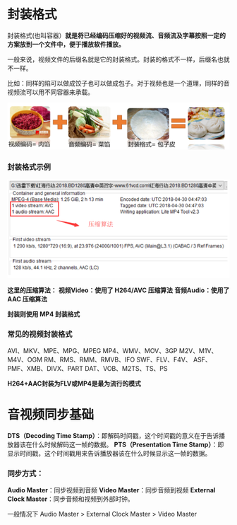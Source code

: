 # 封装格式

​		封装格式(也叫容器）**就是将已经编码压缩好的视频流、音频流及字幕按照一定的方案放到一个文件中，便于播放软件播放。**

​		一般来说，视频文件的后缀名就是它的封装格式。封装的格式不一样，后缀名也就不一样。

​		比如：同样的陷可以做成饺子也可以做成包子。对于视频也是一个道理，同样的音视频流可以用不同容器来承载。

![03封装格式](markdownimage/03封装格式.png)



### 封装格式示例

![03封装格式示例](markdownimage/03封装格式示例.png)

**这里的压缩算法：**
	**视频Video：使用了 H264/AVC 压缩算法**
	**音频Audio：使用了 AAC 压缩算法**

**封装则使用 MP4 封装格式**



### 常见的视频封装格式

AVI、MKV、MPE、MPG、MPEG
MP4、WMV、MOV、3GP
M2V、M1V、M4V、OGM
RM、RMS、RMM、RMVB、IFO
SWF、FLV、F4V、
ASF、PMF、XMB、DIVX、PART
DAT、VOB、M2TS、TS、PS

**H264+AAC封装为FLV或MP4是最为流行的模式**



# 音视频同步基础

**DTS（Decoding Time Stamp）**：即解码时间戳，这个时间戳的意义在于告诉播放器该在什么时候解码这一帧的数据。
**PTS（Presentation Time Stamp）**：即显示时间戳，这个时间戳用来告诉播放器该在什么时候显示这一帧的数据。

### 同步方式：

**Audio Master**：同步视频到音频
**Video Master**：同步音频到视频
**External Clock Master**：同步音频和视频到外部时钟。

一般情况下 Audio Master > External Clock Master > Video Master 















